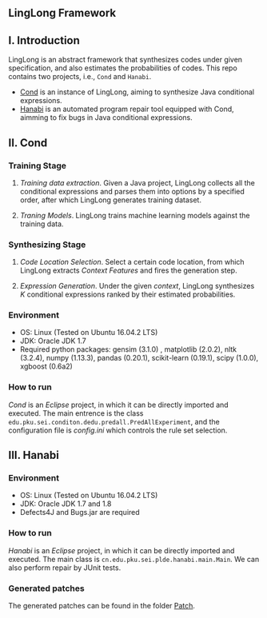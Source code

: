 ## LingLong Framework

## I. Introduction

LingLong is an abstract framework that synthesizes codes under given specification, and also estimates the probabilities of codes.
This repo contains two projects, i.e., `Cond` and `Hanabi`.

* [Cond](https://github.com/wangbo15/LingLong/tree/main/Cond) is an instance of LingLong, aiming to synthesize Java conditional expressions.
* [Hanabi](https://github.com/wangbo15/LingLong/tree/main/Hanabi) is an automated program repair tool equipped with Cond, aimming to fix bugs in Java conditional expressions.


## II. Cond
### Training Stage

1. *Training data extraction*. Given a Java project, LingLong collects all the conditional expressions and parses them into options by a specified order, after which LingLong generates training dataset.

2. *Traning Models*. LingLong trains machine learning models against the training data.

### Synthesizing Stage

1. *Code Location Selection*. Select a certain code location, from which LingLong extracts *Context Features* and fires the generation step.

2. *Expression Generation*. Under the given *context*, LingLong synthesizes *K* conditional expressions ranked by their estimated probabilities.


### Environment

* OS: Linux (Tested on Ubuntu 16.04.2 LTS)
* JDK: Oracle JDK 1.7
* Required python packages: gensim (3.1.0)
, matplotlib (2.0.2), nltk (3.2.4), numpy (1.13.3), pandas (0.20.1), scikit-learn (0.19.1), scipy (1.0.0), xgboost (0.6a2)


### How to run

*Cond* is an *Eclipse* project, in which it can be directly imported and executed.
The main entrence is the class `edu.pku.sei.conditon.dedu.predall.PredAllExperiment`, and the configuration file is *config.ini* which controls the rule set selection.

## III. Hanabi

### Environment
* OS: Linux (Tested on Ubuntu 16.04.2 LTS)
* JDK: Oracle JDK 1.7 and 1.8
* Defects4J and Bugs.jar are required

### How to run
*Hanabi* is an *Eclipse* project, in which it can be directly imported and executed.
The main class is `cn.edu.pku.sei.plde.hanabi.main.Main`.
We can also perform repair by JUnit tests.

### Generated patches

The generated patches can be found in the folder [Patch](https://github.com/wangbo15/LingLong/tree/main/Patches).

